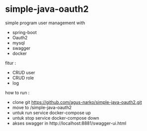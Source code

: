 # simple-java-oauth2

simple program user management with 
  - spring-boot
  - Oauth2
  - mysql
  - swagger
  - docker

fitur :
  - CRUD  user
  - CRUD role
  - log

how to run :
 - clone git https://github.com/agus-narko/simple-java-oauth2.git
 - move to /simple-java-oauth2
 - untuk run service docker-compose up
 - untuk stop service docker-compose down  
 - akses swagger in http://localhost:8881/swagger-ui.html

